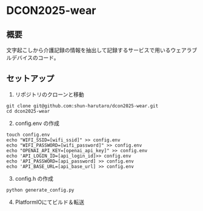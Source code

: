 # DCON2025-wear
## 概要
文字起こしから介護記録の情報を抽出して記録するサービスで用いるウェアラブルデバイスのコード。

## セットアップ
1. リポジトリのクローンと移動
```
git clone git@github.com:shun-harutaro/dcon2025-wear.git
cd dcon2025-wear
```
2. config.env の作成
```
touch config.env
echo "WIFI_SSID=[wifi_ssid]" >> config.env
echo "WIFI_PASSWORD=[wifi_password]" >> config.env
echo "OPENAI_API_KEY=[openai_api_key]" >> config.env
echo 'API_LOGIN_ID=[api_login_id]>> config.env
echo 'API_PASSWORD=[api_password] >> config.env
echo 'API_BASE_URL=[api_base_url] >> config.env
```
3. config.h の作成
```
python generate_config.py
```
4. PlatformIOにてビルド＆転送
